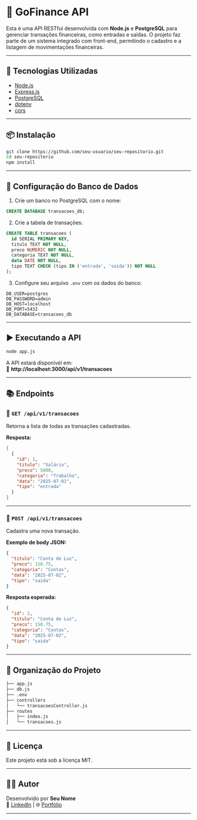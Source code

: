 # 💸 GoFinance API

Esta é uma API RESTful desenvolvida com **Node.js** e **PostgreSQL** para gerenciar transações financeiras, como entradas e saídas. O projeto faz parte de um sistema integrado com front-end, permitindo o cadastro e a listagem de movimentações financeiras.

---

## 🚀 Tecnologias Utilizadas

- [Node.js](https://nodejs.org/)
- [Express.js](https://expressjs.com/)
- [PostgreSQL](https://www.postgresql.org/)
- [dotenv](https://www.npmjs.com/package/dotenv)
- [cors](https://www.npmjs.com/package/cors)

---

## 📦 Instalação

```bash
git clone https://github.com/seu-usuario/seu-repositorio.git
cd seu-repositorio
npm install
```

---

## 🔧 Configuração do Banco de Dados

1. Crie um banco no PostgreSQL com o nome:

```sql
CREATE DATABASE transacoes_db;
```

2. Crie a tabela de transações:

```sql
CREATE TABLE transacoes (
  id SERIAL PRIMARY KEY,
  titulo TEXT NOT NULL,
  preco NUMERIC NOT NULL,
  categoria TEXT NOT NULL,
  data DATE NOT NULL,
  tipo TEXT CHECK (tipo IN ('entrada', 'saida')) NOT NULL
);
```

3. Configure seu arquivo `.env` com os dados do banco:

```env
DB_USER=postgres
DB_PASSWORD=admin
DB_HOST=localhost
DB_PORT=5432
DB_DATABASE=transacoes_db
```

---

## ▶️ Executando a API

```bash
node app.js
```

A API estará disponível em:  
📍 **http://localhost:3000/api/v1/transacoes**

---

## 📚 Endpoints

### 🔹 `GET /api/v1/transacoes`

Retorna a lista de todas as transações cadastradas.

**Resposta:**

```json
[
  {
    "id": 1,
    "titulo": "Salário",
    "preco": 5000,
    "categoria": "Trabalho",
    "data": "2025-07-01",
    "tipo": "entrada"
  }
]
```

---

### 🔹 `POST /api/v1/transacoes`

Cadastra uma nova transação.

**Exemplo de body JSON:**

```json
{
  "titulo": "Conta de Luz",
  "preco": 150.75,
  "categoria": "Contas",
  "data": "2025-07-02",
  "tipo": "saida"
}
```

**Resposta esperada:**

```json
{
  "id": 2,
  "titulo": "Conta de Luz",
  "preco": 150.75,
  "categoria": "Contas",
  "data": "2025-07-02",
  "tipo": "saida"
}
```

---

## 🧠 Organização do Projeto

```bash
├── app.js
├── db.js
├── .env
├── controllers
│   └── transacoesController.js
├── routes
│   ├── index.js
│   └── transacoes.js
```

---

## 📝 Licença

Este projeto está sob a licença MIT.

---

## 👨‍💻 Autor

Desenvolvido por **Seu Nome**  
💼 [LinkedIn](https://www.linkedin.com/) | 🌐 [Portfólio](https://seusite.dev)

---